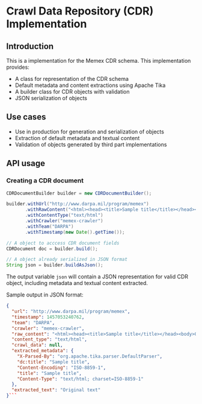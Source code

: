 # Crawl Data Repository (CDR) Implementation

## Introduction

This is a implementation for the Memex CDR schema.
This implementation provides:
- A class for representation of the CDR schema
- Default metadata and content extractions using Apache Tika
- A builder class for CDR objects with validation
- JSON serialization of objects

## Use cases

- Use in production for generation and serialization of objects
- Extraction of default metadata and textual content
- Validation of objects generated by third part implementations

## API usage

### Creating a CDR document

```java
CDRDocumentBuilder builder = new CDRDocumentBuilder();

builder.withUrl("http://www.darpa.mil/program/memex")
       .withRawContent("<html><head><title>Sample title</title></head><body>Original text</body></html>")
       .withContentType("text/html")
       .withCrawler("memex-crawler")
       .withTeam("DARPA")
       .withTimestamp(new Date().getTime());

// A object to acccess CDR document fields
CDRDocument doc = builder.build();

// A object already serialized in JSON format       
String json = builder.buildAsJson();
```

The output variable `json` will contain a JSON representation for valid CDR object, including metadata and textual content extracted.

Sample output in JSON format:

```json
{
  "url": "http://www.darpa.mil/program/memex",
  "timestamp": 1457053240762,
  "team": "DARPA",
  "crawler": "memex-crawler",
  "raw_content": "<html><head><title>Sample title</title></head><body>Original text</body></html>",
  "content_type": "text/html",
  "crawl_data": null,
  "extracted_metadata": {
    "X-Parsed-By": "org.apache.tika.parser.DefaultParser",
    "dc:title": "Sample title",
    "Content-Encoding": "ISO-8859-1",
    "title": "Sample title",
    "Content-Type": "text/html; charset=ISO-8859-1"
  },
  "extracted_text": "Original text"
}```
